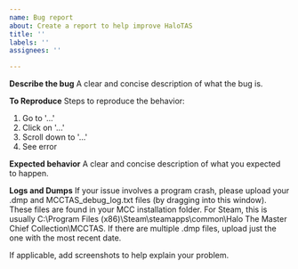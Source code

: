 ```yaml
---
name: Bug report
about: Create a report to help improve HaloTAS
title: ''
labels: ''
assignees: ''

---
```


**Describe the bug**
A clear and concise description of what the bug is.

**To Reproduce**
Steps to reproduce the behavior:
1. Go to '...'
2. Click on '...'
3. Scroll down to '...'
4. See error

**Expected behavior**
A clear and concise description of what you expected to happen.

**Logs and Dumps**
If your issue involves a program crash, please upload your .dmp and MCCTAS_debug_log.txt files (by dragging into this window). These files are found in your MCC installation folder. For Steam, this is usually C:\Program Files (x86)\Steam\steamapps\common\Halo The Master Chief Collection\MCCTAS. If there are multiple .dmp files, upload just the one with the most recent date.

If applicable, add screenshots to help explain your problem.

